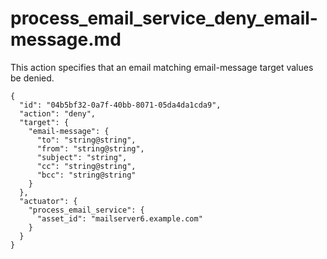 
# process_email_service_deny_email-message.md

This action specifies that an email matching email-message target values be denied.

```
{
  "id": "04b5bf32-0a7f-40bb-8071-05da4da1cda9",
  "action": "deny",
  "target": {
    "email-message": {
      "to": "string@string",
      "from": "string@string",
      "subject": "string",
      "cc": "string@string",
      "bcc": "string@string"
    }
  },
  "actuator": {
    "process_email_service": {
      "asset_id": "mailserver6.example.com"
    }
  }
}
```